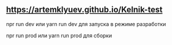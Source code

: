 ## https://artemklyuev.github.io/Kelnik-test

npr run dev или yarn run dev для запуска в режиме разработки

npr run prod или yarn run prod для сборки
